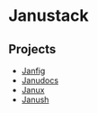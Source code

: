 # Janustack

## Projects

- [Janfig](https://github.com/janustack/janfig)
- [Janudocs](https://github.com/janustack/janudocs)
- [Janux](https://github.com/janustack/janux)
- [Janush](https://github.com/janustack/janush)